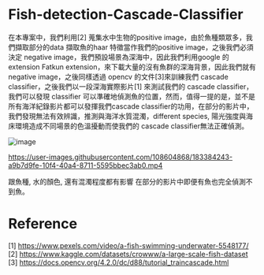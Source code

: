 # Fish-detection-Cascade-Classifier


在本專案中，我們利用[2] 蒐集水中生物的positive image，由於魚種類眾多，我們擷取部分的data 擷取魚的haar 特徵當作我們的positive image，之後我們必須決定 negative image，我們預設場景為深海中，因此我們利用google 的extension Fatkun extension，來下載大量的沒有魚群的深海背景，因此我們就有 negative image，之後同樣透過 opencv 的文件[3]來訓練我們 cascade classifier，之後我們以一段深海實際影片[1] 來測試我們的 cascade classifier，我們可以發現 classifier 可以準確地偵測魚的位置，然而，值得一提的是，並不是所有海洋紀錄影片都可以發揮我們cascade classifier的功用，在部分的影片中，我們發現無法有效辨識，推測與海洋水質混濁，different species, 陽光強度與海床環境造成不同場景的色溫擾動而使我們的 cascade classifier無法正確偵測。





![image](https://user-images.githubusercontent.com/108604868/183370854-14a2f97e-77d5-4182-ae53-26dcb7a396b7.png)












https://user-images.githubusercontent.com/108604868/183384243-a9b7d9fe-10f4-40a4-8711-5595bbec3ab0.mp4












跟魚種, 水的顏色, 還有混濁程度都有影響
在部分的影片中即便有魚也完全偵測不到魚。




# Reference
[1] https://www.pexels.com/video/a-fish-swimming-underwater-5548177/  
[2] https://www.kaggle.com/datasets/crowww/a-large-scale-fish-dataset  
[3] https://docs.opencv.org/4.2.0/dc/d88/tutorial_traincascade.html 
